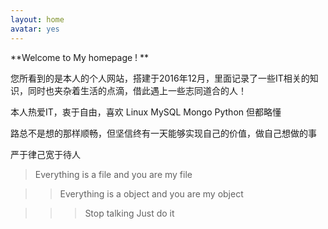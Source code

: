```yaml
---
layout: home
avatar: yes
---
```


**Welcome to My homepage ! **

您所看到的是本人的个人网站，搭建于2016年12月，里面记录了一些IT相关的知识，同时也夹杂着生活的点滴，借此遇上一些志同道合的人！

本人热爱IT，衷于自由，喜欢 Linux MySQL Mongo Python 但都略懂

路总不是想的那样顺畅，但坚信终有一天能够实现自己的价值，做自己想做的事

严于律己宽于待人


> Everything is a file and you are my file

>> Everything is a object and you are my object

>>> Stop talking  Just do it  

